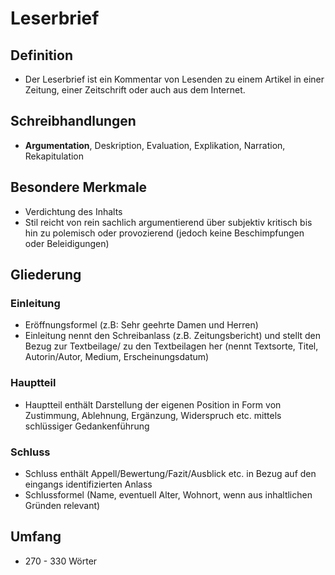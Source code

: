 # Leserbrief
## Definition
- Der Leserbrief ist ein Kommentar von Lesenden zu einem Artikel in einer Zeitung, einer Zeitschrift oder auch aus dem Internet.

## Schreibhandlungen
- <b>Argumentation</b>, Deskription, Evaluation, Explikation, Narration,
  Rekapitulation

## Besondere Merkmale
- Verdichtung des Inhalts
- Stil reicht von rein sachlich argumentierend über subjektiv
  kritisch bis hin zu polemisch oder provozierend (jedoch keine
  Beschimpfungen oder Beleidigungen)

## Gliederung
### Einleitung
- Eröffnungsformel (z.B: Sehr geehrte Damen und Herren)
- Einleitung nennt den Schreibanlass (z.B. Zeitungsbericht)
  und stellt den Bezug zur Textbeilage/ zu den Textbeilagen her
  (nennt Textsorte, Titel, Autorin/Autor, Medium, Erscheinungsdatum)

### Hauptteil
- Hauptteil enthält Darstellung der eigenen Position in Form von
  Zustimmung, Ablehnung, Ergänzung, Widerspruch etc. mittels
  schlüssiger Gedankenführung

### Schluss
- Schluss enthält Appell/Bewertung/Fazit/Ausblick etc. in Bezug
  auf den eingangs identifizierten Anlass
- Schlussformel (Name, eventuell Alter, Wohnort, wenn aus
  inhaltlichen Gründen relevant)

## Umfang
- 270 - 330 Wörter